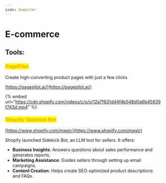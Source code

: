 ```yaml
---
icon: dumpster
---
```


# E-commerce

## Tools:

### <mark style="color:orange;">PagePilot</mark>

Create high-converting product pages with just a few clicks

[https://pagepilot.ai/](https://pagepilot.ai/)

{% embed url="https://cdn.shopify.com/videos/c/o/v/12a7f831d44f4b548d0a6b45839f743d.mp4" %}



### <mark style="color:orange;">Shopify Sidekick Bot</mark>

[https://www.shopify.com/magic](https://www.shopify.com/magic)

Shopify launched Sidekick Bot, an LLM tool for sellers. It offers:

* **Business Insights**: Answers questions about sales performance and generates reports.
* **Marketing Assistance**: Guides sellers through setting up email campaigns.
* **Content Creation**: Helps create SEO-optimized product descriptions and FAQs.





